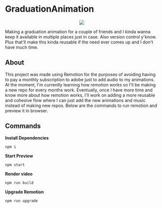 # GraduationAnimation


<p align="center">
  <a href="https://twitter.com/DrawInDrew">
    <img src="https://pbs.twimg.com/profile_banners/1329908733720354820/1629072720/1500x500">
  </a>
</p>

Making a graduation animation for a couple of friends and I kinda wanna keep it available in multiple places just in case. Also version control y'know. Plus that'll make this kinda reusable if the need ever comes up and I don't have much time.

## About

<p>
  This project was made using Remotion for the purposes of avoiding having to pay a
  monthly subscription to adobe just to add audio to my animations. At the moment, 
  I'm currently learning how remotion works so I'll be making a new repo for every months work.
  Eventually, once I have more time and know more about how remotion works, I'll work on adding 
  a more reusable and cohesive flow where I can just add the new animations and music instead 
  of making new repos. Below are the commands to run remotion and preview it in browser.
</p>

## Commands

**Install Dependencies**

```console
npm i
```

**Start Preview**

```console
npm start
```

**Render video**

```console
npm run build
```

**Upgrade Remotion**

```console
npm run upgrade
```